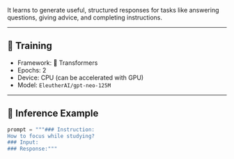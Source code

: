 
It learns to generate useful, structured responses for tasks like answering questions, giving advice, and completing instructions.

---

## 🚀 Training

- Framework: 🤗 Transformers
- Epochs: 2
- Device: CPU (can be accelerated with GPU)
- Model: `EleutherAI/gpt-neo-125M`

---

## 🧪 Inference Example

```python
prompt = """### Instruction:
How to focus while studying?
### Input:
### Response:"""
